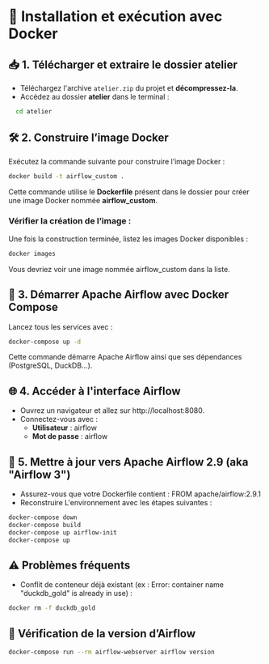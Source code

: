 # 🚀 Installation et exécution avec Docker

## 📥 1. Télécharger et extraire le dossier atelier 
- Téléchargez l'archive `atelier.zip` du projet et **décompressez-la**.
- Accédez au dossier **atelier** dans le terminal :
```bash
  cd atelier
```

## 🛠️ 2. Construire l’image Docker
Exécutez la commande suivante pour construire l’image Docker :
```bash
docker build -t airflow_custom .
```
Cette commande utilise le **Dockerfile** présent dans le dossier pour créer une image Docker nommée **airflow_custom**.

### Vérifier la création de l’image :
Une fois la construction terminée, listez les images Docker disponibles :
```bash
docker images
```
Vous devriez voir une image nommée airflow_custom dans la liste.

## 🚀 3. Démarrer Apache Airflow avec Docker Compose
Lancez tous les services avec :
```bash
docker-compose up -d
```
Cette commande démarre Apache Airflow ainsi que ses dépendances (PostgreSQL, DuckDB...).

## 🌐 4. Accéder à l'interface Airflow
- Ouvrez un navigateur et allez sur http://localhost:8080.
- Connectez-vous avec :
     - **Utilisateur** : airflow
     - **Mot de passe** : airflow
 
## 🔄 5. Mettre à jour vers Apache Airflow 2.9 (aka "Airflow 3")
- Assurez-vous que votre Dockerfile contient : FROM apache/airflow:2.9.1
- Reconstruire L'environnement avec les étapes suivantes :
```bash
docker-compose down
docker-compose build
docker-compose up airflow-init
docker-compose up
```

## ⚠️ Problèmes fréquents
- Conflit de conteneur déjà existant (ex : Error: container name "duckdb_gold" is already in use) :
```bash
docker rm -f duckdb_gold
```

## 🧪 Vérification de la version d’Airflow
```bash
docker-compose run --rm airflow-webserver airflow version
```







